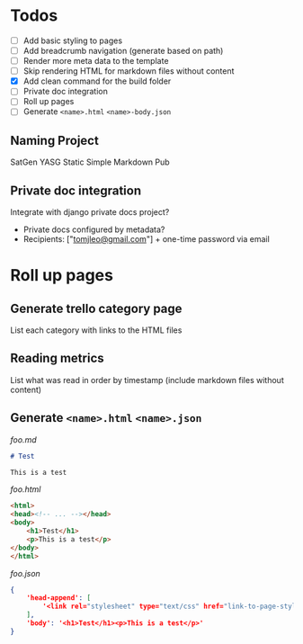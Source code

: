 # Todos

- [ ] Add basic styling to pages
- [ ] Add breadcrumb navigation (generate based on path)
- [ ] Render more meta data to the template
- [ ] Skip rendering HTML for markdown files without content
- [x] Add clean command for the build folder
- [ ] Private doc integration
- [ ] Roll up pages
- [ ] Generate `<name>.html` `<name>-body.json`

## Naming Project

SatGen
YASG
Static Simple
Markdown Pub


## Private doc integration

Integrate with django private docs project?
- Private docs configured by metadata?
- Recipients: ["tomjleo@gmail.com"] + one-time password via email

# Roll up pages

## Generate trello category page

List each category with links to the HTML files

## Reading metrics

List what was read in order by timestamp (include markdown files without content)

## Generate `<name>.html` `<name>.json`

*foo.md*
```markdown
# Test

This is a test
```

*foo.html*
```html
<html>
<head><!-- ... --></head>
<body>
    <h1>Test</h1>
    <p>This is a test</p>
</body>
</html>
```

*foo.json*
```json
{
    'head-append': [
        '<link rel="stylesheet" type="text/css" href="link-to-page-style.css" />'
    ],
    'body': '<h1>Test</h1><p>This is a test</p>'
}
```